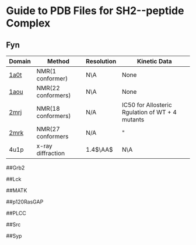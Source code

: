 # Guide to PDB Files for SH2--peptide Complex

## Fyn
| Domain | Method | Resolution | Kinetic Data |
| -----|-----|-----|-----|
[1a0t](https://www-sciencedirect-com.colorado.idm.oclc.org/science/article/pii/S0969212697002839?via%3Dihub) | NMR(1 conformer) | N\A | None |
[1aou](https://www-sciencedirect-com.colorado.idm.oclc.org/science/article/pii/S0969212697002839?via%3Dihub) | NMR(22 conformers) | N\A | None |
[2mrj](https://www-sciencedirect-com.colorado.idm.oclc.org/science/article/pii/S0969212616302660?via%3Dihub) | NMR(18 conformers) | N/A | IC50 for Allosteric Rgulation of WT + 4 mutants |
[2mrk](https://www-sciencedirect-com.colorado.idm.oclc.org/science/article/pii/S0969212616302660?via%3Dihub) | NMR(27 conformers | N/A | " |
4u1p | x-ray diffraction | 1.4$\AA$ | N\A |

##Grb2

##Lck

##MATK

##p120RasGAP

##PLCC

##Src

##Syp

